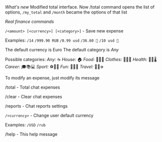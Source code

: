 *What's new*
  Modified total interface. 
Now /total command opens the list of options, 
`/my_total` and `/month` became the options of that list
  
  *Real finance commands*
  
  `/<amount> [<currency>] [<category>]` - Save new expense
  
  Examples:
  `/14`
  `/999.90 RUB`
  `/0.99 usd`
  `/36.60 💊`
  `/10 usd 🍕`
  
  The default currency is Euro
  The default category is _Any_
  
  Possible categories:
  _Any:_ ☕️
  _House:_ 🏠
  _Food:_ 🍞🍕🍌
  _Clothes:_ 👔👠👖
  _Health:_ 💊💉🌡
  _Career:_ 🎓📚💻
  _Sport:_ ⚽🎾️🏸
  _Fun:_ 🎉🍺🎁
  _Travel:_ 🚕🚂✈️
  
  To modify an expense, just modify its message
  
  /total - Total chat expenses
  
  /clear - Clear chat expenses
  
  /reports - Chat reports settings
  
  `/<currency>` - Change user default currency
  
  Examples:
  `/USD`
  `/rub`
  
  /help - This help message